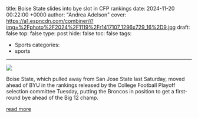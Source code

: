 title: Boise State slides into bye slot in CFP rankings
date: 2024-11-20 00:22:00 +0000
author: "Andrea Adelson"
cover: https://a1.espncdn.com/combiner/i?img=%2Fphoto%2F2024%2F1119%2Fr1417107_1296x729_16%2D9.jpg
draft: false
top: false
type: post
hide: false
toc: false
tags:
  - Sports
categories:
  - sports
---

![](https://a1.espncdn.com/combiner/i?img=%2Fphoto%2F2024%2F1119%2Fr1417107_1296x729_16%2D9.jpg)

Boise State, which pulled away from San Jose State last Saturday, moved ahead of BYU in the rankings released by the College Football Playoff selection committee Tuesday, putting the Broncos in position to get a first-round bye ahead of the Big 12 champ.

[read more](https://www.espn.com/college-football/story/_/id/42493104/boise-state-moves-ahead-byu-cfp-bye-territory)
